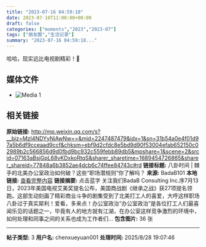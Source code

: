 ```yaml
---
title: "2023-07-16 04:59:18"
date: 2023-07-16T11:00:00+08:00
draft: false
categories: ["moments","2023","2023-07"]
tags: ["朋友圈","生活记录"]
summary: "2023-07-16 04:59:18..."
---
```


哈哈，现实远比电视剧精彩！🌟

## 媒体文件

- ![Media 1](/Moments/photos/2023-07-16/202307160459180.jpg)

## 相关链接

**原始链接:** http://mp.weixin.qq.com/s?__biz=MzI4NDYyNjAwNw==&mid=2247487479&idx=1&sn=31b54a0e4f01d97a5b6df9cceaad9ccf&chksm=ebf9d2cfdc8e5bd9d90f53004efab652150c02989b2c566856d9d0fbd9bc932c559febb89db5&mpshare=1&scene=2&srcid=07163aBsjGpL68vKDxkoRtqS&sharer_sharetime=1689454726865&sharer_shareid=77848a6b3852ae4dcb6c74ffee84743c#rd
**链接标题:** 八卦时间 | 棘手的北美办公室政治如何破？这些“职场潜规则”你了解吗？
**来源:** BadaB101
**本地链接:** [查看完整内容](/link_content/2023/07/2023-07-16-1/link_content/)
**链接摘要:** 点击蓝字 关注我们BadaB Consulting Inc.序7月13日，2023年美国电视艾美奖提名公布，美国商战剧《继承之战》获27项提名领跑。这部生动刻画了精彩商业斗争的剧集受到了北美打工人的喜爱，大呼这样职场八卦过于真实犀利！爱看，多来点！办公室政治“办公室政治”是各位打工人们最喜闻乐见的话题之一，毕竟有人的地方就有江湖，在办公室这样竞争激烈的环境中，如何处理和同事之间的关系也成为工作者们...
**包含图片:** 36 张

---

**帖子类型:** 3
**用户名:** chenxueyuan001
**处理时间:** 2025/8/28 19:07:46
